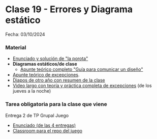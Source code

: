 # Clase 19 - Errores y Diagrama estático

Fecha: 03/10/2024

### Material
- [Enunciado y solución de "la porota"](https://github.com/pdepjm/2024-o-claseExcepciones)
- **Diagramas estáticos/de clase**
  - [Apunte teórico completo "Guía para comunicar un diseño"](https://docs.google.com/document/d/1eXLlNppAX-7E2M8Xxs0MCckdn4XVEYmeQNaS_E1RqTc/edit)
- [Apunte teórico de excepciones](https://docs.google.com/document/d/1T87tmdXv_39RoE_zR7alVFK8TUl-KJYOhdoIsoVTRb4/edit?usp=drive_web).
- [Diapos de otro año con resumen de la clase](https://docs.google.com/presentation/d/1h_d6dhnqKGpd0oEl4ZXAKrm8MK-BLk3ZkX8SyEPIUJE/edit?usp=sharing)
- [Video largo con teoría y práctica completa de excepciones](https://www.youtube.com/watch?v=sRar89Drr_Q&ab_channel=ParadigmasdeProgramaci%C3%B3n-JuevesNoche) (de los jueves a la noche)

### Tarea obligatoria para la clase que viene 

Entrega 2 de TP Grupal Juego
- [Enunciado (de las 4 entregas)](https://docs.google.com/document/d/1qn8MJgSPqv1jm3EY1WcXoWhhGKLH50fT2P9Xfrl88d0/edit)
- [Classroom para el repo del juego](https://classroom.github.com/a/CJvCtxLZ)
